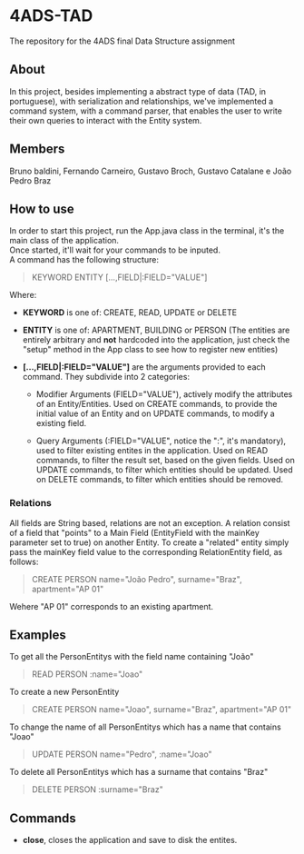 # 4ADS-TAD

The repository for the 4ADS final Data Structure assignment

## About

In this project, besides implementing a abstract type of data (TAD, in portuguese), with serialization and relationships,
we've implemented a command system, with a command parser, that enables the user to write their own queries to interact with the Entity system.

## Members

Bruno baldini, Fernando Carneiro, Gustavo Broch, Gustavo Catalane e João Pedro Braz

## How to use

In order to start this project, run the App.java class in the terminal, it's the main class of the application.  
Once started, it'll wait for your commands to be inputed.  
A command has the following structure:

> KEYWORD ENTITY [...,FIELD|:FIELD="VALUE"]

Where:

* **KEYWORD** is one of: CREATE, READ, UPDATE or DELETE

* **ENTITY** is one of: APARTMENT, BUILDING or PERSON (The entities are entirely arbitrary and **not** hardcoded into the application, just check the "setup" method in the App class to see how to register new entities)

* **[...,FIELD|:FIELD="VALUE"]** are the arguments provided to each command. They subdivide into 2 categories:

    * Modifier Arguments (FIELD="VALUE"), actively modify the attributes of an Entity/Entities. Used on CREATE commands, to provide the initial value of an Entity and on UPDATE commands, to modify a existing field.

    * Query Arguments (:FIELD="VALUE", notice the ":", it's mandatory), used to filter existing entites in the application. Used on READ commands, to filter the result set, based on the given fields. Used on UPDATE commands, to filter which entities should be updated. Used on DELETE commands, to filter which entities should be removed.

### Relations

All fields are String based, relations are not an exception. A relation consist of a field that "points" to a Main Field (EntityField with the mainKey parameter set to true) on another Entity. To create a "related" entity simply pass the mainKey field value to the corresponding RelationEntity field, as follows:

> CREATE PERSON name="João Pedro", surname="Braz", apartment="AP 01"  

Wehere "AP 01" corresponds to an existing apartment.

## Examples

To get all the PersonEntitys with the field name containing "João"
> READ PERSON :name="Joao"

To create a new PersonEntity
> CREATE PERSON name="Joao", surname="Braz", apartment="AP 01"  

To change the name of all PersonEntitys which has a name that contains "Joao"
> UPDATE PERSON name="Pedro", :name="Joao"  

To delete all PersonEntitys which has a surname that contains "Braz"
> DELETE PERSON :surname="Braz"  

## Commands

* **close**, closes the application and save to disk the entites.
